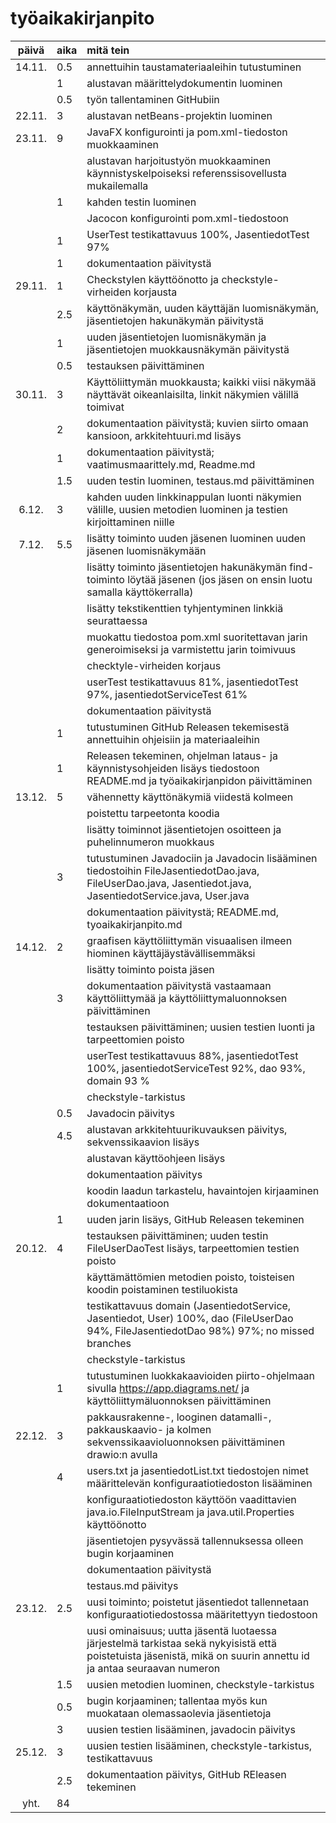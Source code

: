 # työaikakirjanpito

| päivä	| aika | mitä tein  |
| :----: | :----- | :----- |
| 14.11. | 0.5	  | annettuihin taustamateriaaleihin tutustuminen | 
|	 | 1      | alustavan määrittelydokumentin luominen |
|        | 0.5    | työn tallentaminen GitHubiin |
| 22.11. | 3      | alustavan netBeans-projektin luominen |
| 23.11. | 9      | JavaFX konfigurointi ja pom.xml-tiedoston muokkaaminen |
|        |        | alustavan harjoitustyön muokkaaminen käynnistyskelpoiseksi referenssisovellusta mukailemalla |
|        | 1      | kahden testin luominen |
|        |        | Jacocon konfigurointi pom.xml-tiedostoon | 
|        | 1      | UserTest testikattavuus 100%, JasentiedotTest 97% |
|        | 1      | dokumentaation päivitystä |
| 29.11. | 1      | Checkstylen käyttöönotto ja checkstyle-virheiden korjausta
|        | 2.5    | käyttönäkymän, uuden käyttäjän luomisnäkymän, jäsentietojen hakunäkymän päivitystä |
|        | 1      | uuden jäsentietojen luomisnäkymän ja jäsentietojen muokkausnäkymän päivitystä |
|        | 0.5    | testauksen päivittäminen |
| 30.11. | 3      | Käyttöliittymän muokkausta; kaikki viisi näkymää näyttävät oikeanlaisilta, linkit näkymien välillä toimivat |
|        | 2      | dokumentaation päivitystä; kuvien siirto omaan kansioon, arkkitehtuuri.md lisäys |  
|        | 1      | dokumentaation päivitystä; vaatimusmaarittely.md, Readme.md |
|        | 1.5    | uuden testin luominen, testaus.md päivittäminen |
| 6.12.  | 3      | kahden uuden linkkinappulan luonti näkymien välille, uusien metodien luominen ja testien kirjoittaminen niille | 
| 7.12.  | 5.5    | lisätty toiminto uuden jäsenen luominen uuden jäsenen luomisnäkymään |
|        |        | lisätty toiminto jäsentietojen hakunäkymän find- toiminto löytää jäsenen (jos jäsen on ensin luotu samalla käyttökerralla) |
|        |        | lisätty tekstikenttien tyhjentyminen linkkiä seurattaessa |
|        |        | muokattu tiedostoa pom.xml suoritettavan jarin generoimiseksi ja varmistettu jarin toimivuus |
|        |        | checktyle-virheiden korjaus |
|        |        | userTest testikattavuus 81%, jasentiedotTest 97%, jasentiedotServiceTest 61% |
|        |        | dokumentaation päivitystä |
|        | 1      | tutustuminen GitHub Releasen tekemisestä annettuihin ohjeisiin ja materiaaleihin |
|        | 1      | Releasen tekeminen, ohjelman lataus- ja käynnistysohjeiden lisäys tiedostoon README.md ja työaikakirjanpidon päivittäminen |
| 13.12. | 5      | vähennetty käyttönäkymiä viidestä kolmeen |
|        |        | poistettu tarpeetonta koodia |
|        |        | lisätty toiminnot jäsentietojen osoitteen ja puhelinnumeron muokkaus |
|        | 3      | tutustuminen Javadociin ja Javadocin lisääminen tiedostoihin FileJasentiedotDao.java, FileUserDao.java, Jasentiedot.java, JasentiedotService.java, User.java |
|        |        | dokumentaation päivitystä; README.md, tyoaikakirjanpito.md |
| 14.12. | 2      | graafisen käyttöliittymän visuaalisen ilmeen hiominen käyttäjäystävällisemmäksi |
|        |        | lisätty toiminto poista jäsen |
|        | 3      | dokumentaation päivitystä vastaamaan käyttöliittymää ja käyttöliittymaluonnoksen päivittäminen |
|        |        | testauksen päivittäminen; uusien testien luonti ja tarpeettomien poisto |
|        |        | userTest testikattavuus 88%, jasentiedotTest 100%, jasentiedotServiceTest 92%, dao 93%, domain 93 % |
|        |        | checkstyle-tarkistus |
|        | 0.5    | Javadocin päivitys |
|        | 4.5    | alustavan arkkitehtuurikuvauksen päivitys, sekvenssikaavion lisäys |
|        |        | alustavan käyttöohjeen lisäys |
|        |        | dokumentaation päivitys |
|        |        | koodin laadun tarkastelu, havaintojen kirjaaminen dokumentaatioon |
|        | 1      | uuden jarin lisäys, GitHub Releasen tekeminen |
| 20.12. | 4      | testauksen päivittäminen; uuden testin FileUserDaoTest lisäys, tarpeettomien testien poisto |
|        |        | käyttämättömien metodien poisto, toisteisen koodin poistaminen testiluokista |
|        |        | testikattavuus domain (JasentiedotService, Jasentiedot, User) 100%, dao (FileUserDao 94%, FileJasentiedotDao 98%) 97%; no missed branches |
|        |        | checkstyle-tarkistus |
|        | 1      | tutustuminen luokkakaavioiden piirto-ohjelmaan sivulla https://app.diagrams.net/ ja käyttöliittymäluonnoksen päivittäminen |
| 22.12. | 3      | pakkausrakenne-, looginen datamalli-, pakkauskaavio- ja kolmen sekvenssikaavioluonnoksen päivittäminen drawio:n avulla |
|        | 4      | users.txt ja jasentiedotList.txt tiedostojen nimet määrittelevän konfiguraatiotiedoston lisääminen |
|        |        | konfiguraatiotiedoston käyttöön vaadittavien java.io.FileInputStream ja java.util.Properties käyttöönotto |
|        |        | jäsentietojen pysyvässä tallennuksessa olleen bugin korjaaminen |
|        |        | dokumentaation päivitystä |
|        |        | testaus.md päivitys |
| 23.12. | 2.5    | uusi toiminto; poistetut jäsentiedot tallennetaan konfiguraatiotiedostossa määritettyyn tiedostoon |
|        |        | uusi ominaisuus; uutta jäsentä luotaessa järjestelmä tarkistaa sekä nykyisistä että poistetuista jäsenistä, mikä on suurin annettu id ja antaa seuraavan numeron |
|        | 1.5    | uusien metodien luominen, checkstyle-tarkistus |
|        | 0.5    | bugin korjaaminen; tallentaa myös kun muokataan olemassaolevia jäsentietoja |
|        | 3      | uusien testien lisääminen, javadocin päivitys |
| 25.12. | 3      | uusien testien lisääminen, checkstyle-tarkistus, testikattavuus |
|        | 2.5    | dokumentaation päivitys, GitHub REleasen tekeminen |
| yht.	 | 84     | |
